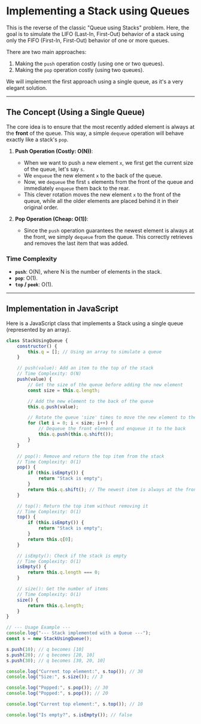 # Implementing a Stack using Queues

This is the reverse of the classic "Queue using Stacks" problem. Here, the goal is to simulate the LIFO (Last-In, First-Out) behavior of a stack using only the FIFO (First-In, First-Out) behavior of one or more queues.

There are two main approaches:
1.  Making the `push` operation costly (using one or two queues).
2.  Making the `pop` operation costly (using two queues).

We will implement the first approach using a single queue, as it's a very elegant solution.

---

## The Concept (Using a Single Queue)

The core idea is to ensure that the most recently added element is always at the **front** of the queue. This way, a simple `dequeue` operation will behave exactly like a stack's `pop`.

1.  **Push Operation (Costly: O(N))**:
    -   When we want to push a new element `x`, we first get the current size of the queue, let's say `s`.
    -   We `enqueue` the new element `x` to the back of the queue.
    -   Now, we `dequeue` the first `s` elements from the front of the queue and immediately `enqueue` them back to the rear.
    -   This clever rotation moves the new element `x` to the front of the queue, while all the older elements are placed behind it in their original order.

2.  **Pop Operation (Cheap: O(1))**:
    -   Since the `push` operation guarantees the newest element is always at the front, we simply `dequeue` from the queue. This correctly retrieves and removes the last item that was added.

### Time Complexity
-   **`push`**: O(N), where N is the number of elements in the stack.
-   **`pop`**: O(1).
-   **`top` / `peek`**: O(1).

---

## Implementation in JavaScript

Here is a JavaScript class that implements a Stack using a single queue (represented by an array).

```javascript
class StackUsingQueue {
    constructor() {
        this.q = []; // Using an array to simulate a queue
    }

    // push(value): Add an item to the top of the stack
    // Time Complexity: O(N)
    push(value) {
        // Get the size of the queue before adding the new element
        const size = this.q.length;

        // Add the new element to the back of the queue
        this.q.push(value);

        // Rotate the queue 'size' times to move the new element to the front
        for (let i = 0; i < size; i++) {
            // Dequeue the front element and enqueue it to the back
            this.q.push(this.q.shift());
        }
    }

    // pop(): Remove and return the top item from the stack
    // Time Complexity: O(1)
    pop() {
        if (this.isEmpty()) {
            return "Stack is empty";
        }
        return this.q.shift(); // The newest item is always at the front
    }

    // top(): Return the top item without removing it
    // Time Complexity: O(1)
    top() {
        if (this.isEmpty()) {
            return "Stack is empty";
        }
        return this.q[0];
    }

    // isEmpty(): Check if the stack is empty
    // Time Complexity: O(1)
    isEmpty() {
        return this.q.length === 0;
    }

    // size(): Get the number of items
    // Time Complexity: O(1)
    size() {
        return this.q.length;
    }
}

// --- Usage Example ---
console.log("--- Stack implemented with a Queue ---");
const s = new StackUsingQueue();

s.push(10); // q becomes [10]
s.push(20); // q becomes [20, 10]
s.push(30); // q becomes [30, 20, 10]

console.log("Current top element:", s.top()); // 30
console.log("Size:", s.size()); // 3

console.log("Popped:", s.pop()); // 30
console.log("Popped:", s.pop()); // 20

console.log("Current top element:", s.top()); // 10

console.log("Is empty?", s.isEmpty()); // false
```
